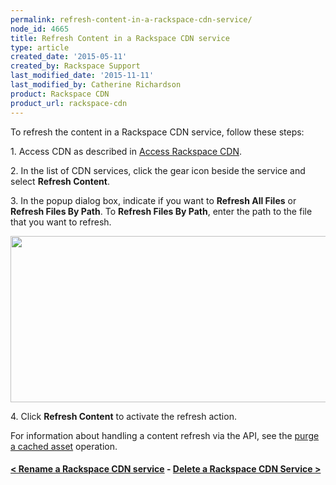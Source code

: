 ```yaml
---
permalink: refresh-content-in-a-rackspace-cdn-service/
node_id: 4665
title: Refresh Content in a Rackspace CDN service
type: article
created_date: '2015-05-11'
created_by: Rackspace Support
last_modified_date: '2015-11-11'
last_modified_by: Catherine Richardson
product: Rackspace CDN
product_url: rackspace-cdn
---
```


To refresh the content in a Rackspace CDN service, follow these steps:

1\. Access CDN as described in [Access Rackspace
CDN](/how-to/access-rackspace-cdn).

2\. In the list of CDN services, click the gear icon beside the service
and select **Refresh Content**.

3\. In the popup dialog box, indicate if you want to **Refresh All
Files** or **Refresh Files By Path**. To **Refresh Files By Path**,
enter the path to the file that you want to refresh.

<img src="{% asset_path rackspace-cdn/refresh-content-in-a-rackspace-cdn-service/Screen%20Shot%202015-10-02%20at%2012.39.54%20PM.png %}" width="585" height="266" />



4\. Click **Refresh Content** to activate the refresh action.

For information about handling a content refresh via the API, see the
[purge a cached
asset](https://developer.rackspace.com/docs/cdn/v1/developer-guide/#purge-a-cached-asset)
operation.



#### [&lt; Rename a Rackspace CDN service](/how-to/rename-a-rackspace-cdn-service)    -    [Delete a Rackspace CDN Service &gt;](/how-to/delete-a-rackspace-cdn-service)







